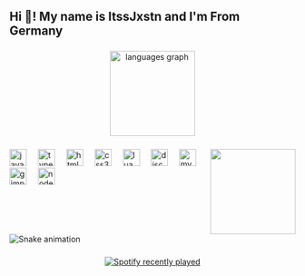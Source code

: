 <h2 align="left">Hi 👋! My name is ItssJxstn and I'm From Germany</h2>

###

<div align="center">
  <img src="https://github-readme-stats.vercel.app/api/top-langs?username=ItssJxstnDe&locale=en&hide_title=false&layout=compact&card_width=320&langs_count=5&theme=dracula&hide_border=false" height="150" alt="languages graph"  />
</div>

###

<img align="right" height="150" src="https://cdn.discordapp.com/attachments/1104765445069885537/1262487157273006243/RwZ7gzc.png?ex=66a1fb0a&is=66a0a98a&hm=45e6fd1737a4d4a1faef091e451f66b75d22804d8797d6dc8822afae7b6980cd&"  />

###

<div align="left">
  <img src="https://cdn.jsdelivr.net/gh/devicons/devicon/icons/javascript/javascript-original.svg" height="30" alt="javascript logo"  />
  <img width="12" />
  <img src="https://cdn.jsdelivr.net/gh/devicons/devicon/icons/typescript/typescript-original.svg" height="30" alt="typescript logo"  />
  <img width="12" />
  <img src="https://cdn.jsdelivr.net/gh/devicons/devicon/icons/html5/html5-original.svg" height="30" alt="html5 logo"  />
  <img width="12" />
  <img src="https://cdn.jsdelivr.net/gh/devicons/devicon/icons/css3/css3-original.svg" height="30" alt="css3 logo"  />
  <img width="12" />
  <img src="https://cdn.jsdelivr.net/gh/devicons/devicon/icons/lua/lua-original.svg" height="30" alt="lua logo"  />
  <img width="12" />
  <img src="https://cdn.jsdelivr.net/gh/devicons/devicon/icons/discordjs/discordjs-original.svg" height="30" alt="discordjs logo"  />
  <img width="12" />
  <img src="https://cdn.jsdelivr.net/gh/devicons/devicon/icons/mysql/mysql-original.svg" height="30" alt="mysql logo"  />
  <img width="12" />
  <img src="https://cdn.jsdelivr.net/gh/devicons/devicon/icons/gimp/gimp-original.svg" height="30" alt="gimp logo"  />
  <img width="12" />
  <img src="https://cdn.jsdelivr.net/gh/devicons/devicon/icons/nodejs/nodejs-original.svg" height="30" alt="nodejs logo"  />
</div>

###

<div align="left">
</div>

###

<br clear="both">

<img src="https://raw.githubusercontent.com/ItssJxstnDe/ItssJxstnDe/output/snake.svg" alt="Snake animation" />

###

<div align="center">
  <a href="https://open.spotify.com/user/epaglf9y9y13ibfveju75chdl">
    <img src="https://spotify-recently-played-readme.vercel.app/api?user=epaglf9y9y13ibfveju75chdl&count=5&unique=false" alt="Spotify recently played"  />
  </a>
</div>

###
